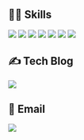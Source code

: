 ## 👨‍💻 Skills
![](https://img.shields.io/badge/Python-3776AB?style=flat-square&logo=Python&logoColor=white)
![](https://img.shields.io/badge/Django-092E20?style=flat-square&logo=Django&logoColor=white)
![](https://img.shields.io/badge/Flask-000000?style=flat-square&logo=Flask&logoColor=white)
![](https://img.shields.io/badge/MySQL-4479A1?style=flat-square&logo=MySQL&logoColor=white)
![](https://img.shields.io/badge/Vue.js-11B48A?style=flat-square&logo=Vue.js&logoColor=white)
![](https://img.shields.io/badge/.NET-5C2D91?style=flat-square&logo=.NET&logoColor=white)
![](https://img.shields.io/badge/Git-F05032?style=flat-square&logo=Git&logoColor=white)

## ✍️ Tech Blog
[![](http://img.shields.io/badge/Velog-1DBF73?style=flat-square&logo=Vagrant&link=https://velog.io/@kho5420)](https://velog.io/@kho5420)

## 📧 Email
<a href="mailto:kho5420@gmail.com"><img src="https://img.shields.io/badge/Gmail-EA4335?style=flat-square&logo=Gmail&logoColor=white&link=kho5420@gmail.com"></a></p>

<!--
**kho5420/kho5420** is a ✨ _special_ ✨ repository because its `README.md` (this file) appears on your GitHub profile.

Here are some ideas to get you started:

- 🔭 I’m currently working on ...
- 🌱 I’m currently learning ...
- 👯 I’m looking to collaborate on ...
- 🤔 I’m looking for help with ...
- 💬 Ask me about ...
- 📫 How to reach me: ...
- 😄 Pronouns: ...
- ⚡ Fun fact: ...
-->
